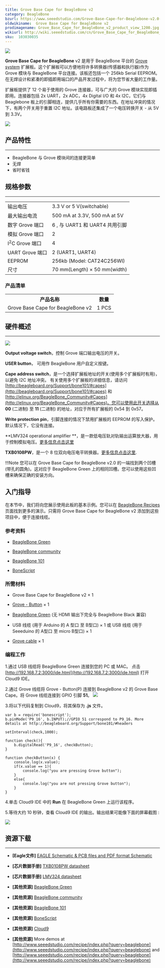 ```yaml
---
title: Grove Base Cape for BeagleBone v2
category: BeagleBone
bzurl: https://www.seeedstudio.com/Grove-Base-Cape-for-Beaglebone-v2.0-p-2644.html
oldwikiname:  Grove Base Cape for BeagleBone v2
prodimagename: Grove_Base_Cape_for_BeagleBone_v2_product_view_1200.jpg
wikiurl: http://wiki.seeedstudio.com/cn/Grove_Base_Cape_for_BeagleBone_v2
sku:  103030035
---
```


![](https://github.com/SeeedDocument/Grove_Base_Cape_for_BeagleBone_v2/raw/master/img/Grove_Base_Cape_for_BeagleBone_v2_product_view_1200.jpg)

**Grove Base Cape for BeagleBone** v2 是用于 BeagleBone 平台的 [Grove system](/Grove_System) 扩展板。这个扩展板可以方便地将许多转换器(传感器和执行器)作为 Grove 模块与 BeagleBone 平台连接。该板还包括一个 256kb Serial EEPROM。在无焊设计和紧凑的即插即用端口的产品开发过程中，将为您节省大量的工作量。

扩展板提供了 12 个易于使用的 Grove 连接器，可与广大的 Grove 模块实现即插即用。连接器包括 2x UART，2x ADC，4x Digital I/O 和 4x I2C，它们与 Beaglebone 板上的引脚相连，提供几乎所有你需要的东西。在地址冲突的情况下，有两个开关用于重置 I2C 地址。该电路板还集成了一个电压转换开关 - 从 5V 到 3.3V。

[![](https://github.com/SeeedDocument/wiki_chinese/raw/master/docs/images/click_to_buy.PNG)](https://item.taobao.com/item.htm?spm=a230r.1.14.15.5de8fe29eump0C&id=533254309967&ns=1&abbucket=1#detail)


##  产品特性
---
*   BeagleBone 与 Grove 模块间的连接更简单
*   无焊
*   省时省钱

##  规格参数
---
<table>
<tr>
<td> 输出电压 </td>
<td> 3.3 V or 5 V(switchable)
</td></tr>
<tr>
<td>  最大输出电流 </td>
<td> 500 mA at 3.3V, 500 mA at 5V
</td></tr>
<tr>
<td> 数字 Grove 端口 </td>
<td> 6 , 与 UART1 和 UART4 共用引脚
</td></tr>
<tr>
<td> 模拟 Grove 端口 </td>
<td> 2
</td></tr>
<tr>
<td> I<sup>2</sup>C Grove 端口 </td>
<td> 4
</td></tr>
<tr>
<td> UART Grove 端口 </td>
<td> 2 (UART1, UART4)
</td></tr>
<tr>
<td> EEPROM </td>
<td> 256kb (Model: CAT24C256WI)
</td></tr>
<tr>
<td> 尺寸 </td>
<td> 70 mm(Length) × 50 mm(width)
</td></tr></table>

###   产品清单
<table>
<tr>
<th>产品名称   </th>
<th> 数量
</th></tr>
<tr>
<td>Grove Base Cape for BeagleBone v2 </td>
<td> 1 PCS
</td></tr></table>

##  硬件概述
---
![](https://github.com/SeeedDocument/Grove_Base_Cape_for_BeagleBone_v2/raw/master/img/Grove_Base_Cape_for_BeagleBone_v2_hardware_overview_1200.jpg)

**Output voltage switch**，控制 Grove 端口输出电压的开关。

**USER button**， 可用作 BeagleBone 用户自定义按键。

**Cape address switch**，是一个选择扩展板地址的开关(使用多个扩展板时有用)，以避免 I2C 地址冲突。 有关使用多个扩展板的详细信息，请访问 [http://beagleboard.org/Support/bone101/#capes](http://beagleboard.org/Support/bone101/#capes) 和 [http://elinux.org/BeagleBone_Community#Capes](http://elinux.org/BeagleBone_Community#Capes)。您可以使用此开关选择从 **00** (二进制) 至 **11** (二进制) 的地址，对应于所有扩展板的 0x54 到 0x57。

**Write protection pin**，引脚连接的情况下禁用扩展板的 EEPROM 的写入保护。默认情况下，它没有连接。

**LMV324 operational amplifier **，是一款低电压轨对轨输出运算放大器，用于控制模拟电压。[更多信息点击这里](http://www.ti.com/lit/ds/symlink/lmv324.pdf)

**TXB0108PW**，是一个 8 位双向电压电平转换器。[更多信息点击这里](http://www.electroensaimada.com/uploads/9/0/8/9/9089783/txb0108.pdf).

!!!Note
    您可以在 Grove Base Cape for BeagleBone v2.0 的一端找到两个凹槽(带孔的圆角)。这对应于 BeagleBone Green 上的相同凹槽。您可以使用这些凹槽来确保正确的安装方向。

##  入门指导

在本节中，我们将向您展示使用此板的基本示例。您可以在 [BeagleBone Recipes](http://www.seeedstudio.com/recipe/index.php?query=beaglebone) 页面找到更多的演示。只需将 Grove Base Cape for BeagleBone v2 添加到这些项目中，便于连接线缆。

###  参考资料

*   [BeagleBone Green](/BeagleBone_Green)

*   [BeagleBone community](http://beagleboard.org/)

*   [BeagleBone 101](http://beagleboard.org/support/bone101)

*   [BoneScript](http://beagleboard.org/support/bonescript)

###  所需材料

*   Grove Base Cape for BeagleBone v2 × 1

*   [Grove - Button](https://www.seeedstudio.com/item_detail.html?p_id=766) × 1

*   [BeagleBone Green](https://www.seeedstudio.com/item_detail.html?p_id=2504) (无 HDMI 输出下完全与 BeagleBone Black 兼容)

*   USB 线缆 (用于 Arduino 的 A 型口 至 B型口) × 1 或 USB 线缆 (用于 Seeeduino 的 A型口 至 micro B型口) × 1

*   [Grove cable](http://www.seeedstudio.com/depot/Grove-Universal-4-Pin-Buckled-5cm-Cable-5-PCs-Pack-p-925.html?cPath=98_106_57) × 1

###  编程工作

1.通过 USB 线缆将 BeagleBone Green 连接到您的 PC 或 MAC。 点击[http://192.168.7.2:3000/ide.html](http://192.168.7.2:3000/ide.html) 打开 Cloud9 IDE。</dd></dl>

2.通过 Grove 线缆将 Grove - Button(P) 连接到 BeagleBone v2 的 Grove Base Cape。将 Grove 线缆连接到 GPIO 引脚 **51**。
![](https://github.com/SeeedDocument/Grove_Base_Cape_for_BeagleBone_v2/raw/master/img/Grove_Base_Cape_for_BeagleBone_v2_wiki_demo_1200.jpg)
</dd></dl>

3.将以下代码复制到 Cloud9，将其保存为 **.js** 文件。
```
var b = require('bonescript');
b.pinMode('P9_16', b.INPUT);//GPIO 51 correspond to P9_16. More details at http://beagleboard.org/Support/bone101/#headers

setInterval(check,1000);

function check(){
    b.digitalRead('P9_16', checkButton);
}

function checkButton(x) {
    console.log(x.value);
    if(x.value == 1){
        console.log("you are pressing Grove button");
    }
    else{
        console.log("you are not pressing Grove button");
    }
}
```

4.单击 Cloud9 IDE 中的 **Run** 在 BeagleBone Green 上运行该程序。


5.等待大约 10 秒钟，查看 Cloud9 IDE 的输出。输出结果可能像下面的屏幕截图 :


![](https://github.com/SeeedDocument/Grove_Base_Cape_for_BeagleBone_v2/raw/master/img/Grove_Base_Cape_for_BeagleBone_v2_wiki_demo_result_600_s.png)

##  资源下载
---
*   **[Eagle文件]** [EAGLE Schematic &amp; PCB files and PDF format Schematic](https://github.com/SeeedDocument/Grove_Base_Cape_for_BeagleBone_v2/raw/master/res/Grove_Base_Cape_for_BeagleBone_v2.0_Schematics.zip)

*   **[芯片数据手册]** [TXB0108PW datasheet](http://www.electroensaimada.com/uploads/9/0/8/9/9089783/txb0108.pdf)

*   **[芯片数据手册]** [LMV324 datasheet](http://www.ti.com/lit/ds/symlink/lmv324.pdf)

*   **[其他资源]** [BeagleBone Green](/BeagleBone_Green)

*   **[其他资源]** [BeagleBone community](http://beagleboard.org/)

*   **[其他资源]** [BeagleBone 101](http://beagleboard.org/support/bone101)

*   **[其他资源]** [BoneScript](http://beagleboard.org/support/bonescript)

*   **[其他资源]** [Cloud9](https://c9.io/)

*   **[其他资源]** More demos at [http://www.seeedstudio.com/recipe/index.php?query=beaglebone](http://www.seeedstudio.com/recipe/index.php?query=beaglebone) and [http://www.seeedstudio.com/recipe/index.php?query=beaglebone](http://www.seeedstudio.com/recipe/index.php?query=beaglebone)
